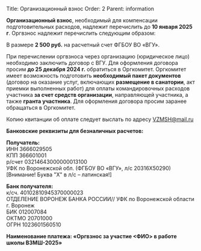 Title: Организационный взнос
Order: 2
Parent: information

**Организационный взнос**, необходимый для компенсации подготовительных расходов, надлежит перечислить до **10 января 2025 г**. Оргвзнос надлежит перечислить следующим образом:

В размере **2 500 руб.** на расчетный счет ФГБОУ ВО «ВГУ».

При перечислении оргвзноса через организацию (юридическое лицо) необходимо заключить договор с ВГУ. Для оформления договора просим **до 25 декабря 2024 г.** обратиться в Оргкомитет.
Оргкомитет имеет возможность подготовить **необходимый пакет документов** (договор на оказание услуг, включающих **размещение в санатории**, акт приемки выполненных работ) для оплаты командировочных расходов участника **за счет средств организации**, направляющей участника, а также **гранта участника**. Для оформления договора просим заранее обращаться в Оргкомитет.

Копию квитанции об оплате следует выслать по адресу [VZMSH@mail.ru](mailto:vzmsh@mail.ru)

**Банковские реквизиты для безналичных расчетов:**

**Получатель:**  
ИНН 3666029505  
КПП 366601001  
р/счет 03214643000000013100  
УФК по Воронежской обл. (ФГБОУ ВО «ВГУ», л/с 20316Х50290)  
[Внимание! Буква "X" в л/с – латинская!]

**Банк получателя:**  
к/сч. 40102810945370000023  
ОТДЕЛЕНИЕ ВОРОНЕЖ БАНКА РОССИИ// УФК по Воронежской области г. Воронеж  
БИК 012007084  
ОКТМО 20701000  
ОГРН 1023601560510  

**Наименование платежа: «Оргвзнос за участие <ФИО> в работе школы ВЗМШ-2025»**
